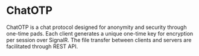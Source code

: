 # ChatOTP
ChatOTP is a chat protocol designed for anonymity and security through one-time pads. Each client generates a unique one-time key for encryption per session over SignalR. The file transfer between clients and servers are facilitated through REST API.
